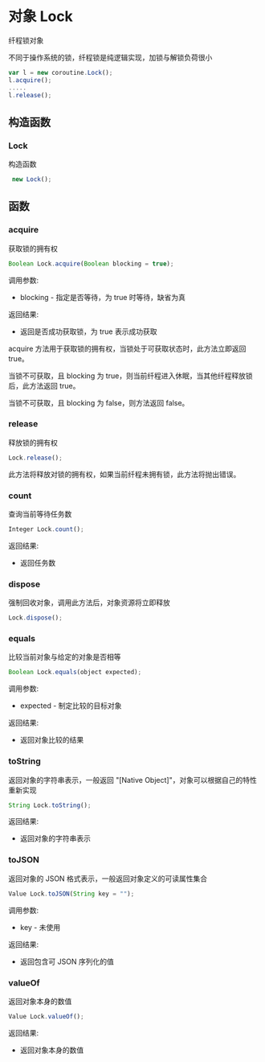 # 对象 Lock
纤程锁对象

不同于操作系统的锁，纤程锁是纯逻辑实现，加锁与解锁负荷很小
```JavaScript
var l = new coroutine.Lock();
l.acquire();
.....
l.release();
```
## 构造函数
        
### Lock
构造函数
```JavaScript
 new Lock();
```

## 函数
        
### acquire
获取锁的拥有权
```JavaScript
Boolean Lock.acquire(Boolean blocking = true);
```

调用参数:
* blocking - 指定是否等待，为 true 时等待，缺省为真

返回结果:
* 返回是否成功获取锁，为 true 表示成功获取

acquire 方法用于获取锁的拥有权，当锁处于可获取状态时，此方法立即返回 true。

当锁不可获取，且 blocking 为 true，则当前纤程进入休眠，当其他纤程释放锁后，此方法返回 true。

当锁不可获取，且 blocking 为 false，则方法返回 false。

### release
释放锁的拥有权
```JavaScript
Lock.release();
```

此方法将释放对锁的拥有权，如果当前纤程未拥有锁，此方法将抛出错误。

### count
查询当前等待任务数
```JavaScript
Integer Lock.count();
```

返回结果:
* 返回任务数

### dispose
强制回收对象，调用此方法后，对象资源将立即释放
```JavaScript
Lock.dispose();
```

### equals
比较当前对象与给定的对象是否相等
```JavaScript
Boolean Lock.equals(object expected);
```

调用参数:
* expected - 制定比较的目标对象

返回结果:
* 返回对象比较的结果

### toString
返回对象的字符串表示，一般返回 "[Native Object]"，对象可以根据自己的特性重新实现
```JavaScript
String Lock.toString();
```

返回结果:
* 返回对象的字符串表示

### toJSON
返回对象的 JSON 格式表示，一般返回对象定义的可读属性集合
```JavaScript
Value Lock.toJSON(String key = "");
```

调用参数:
* key - 未使用

返回结果:
* 返回包含可 JSON 序列化的值

### valueOf
返回对象本身的数值
```JavaScript
Value Lock.valueOf();
```

返回结果:
* 返回对象本身的数值

